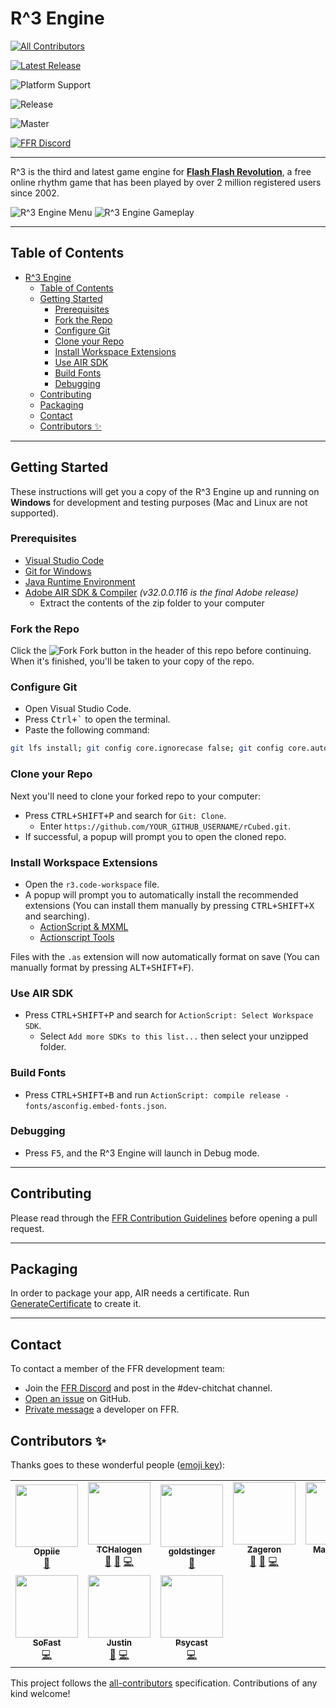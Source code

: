 # R^3 Engine
<!-- ALL-CONTRIBUTORS-BADGE:START - Do not remove or modify this section -->
[![All Contributors](https://img.shields.io/badge/all_contributors-10-orange.svg?style=flat-square)](#contributors-)
<!-- ALL-CONTRIBUTORS-BADGE:END -->

[![Latest Release][latest-release-badge]](https://github.com/flashflashrevolution/rCubed/releases)

![Platform Support][platforms-badge]

![Release][release-status-badge]

![Master][master-status-badge]

[![FFR Discord][discord-badge]](https://discord.gg/ffr)

---

R^3 is the third and latest game engine for **[Flash Flash Revolution](http://www.flashflashrevolution.com/)**, a free online rhythm game that has been played by over 2 million registered users since 2002.

![R^3 Engine Menu](https://i.imgur.com/7cdoGVt.png) ![R^3 Engine Gameplay](https://i.imgur.com/GLiKTdQ.png)

---

## Table of Contents

- [R^3 Engine](#r3-engine)
  - [Table of Contents](#table-of-contents)
  - [Getting Started](#getting-started)
    - [Prerequisites](#prerequisites)
    - [Fork the Repo](#fork-the-repo)
    - [Configure Git](#configure-git)
    - [Clone your Repo](#clone-your-repo)
    - [Install Workspace Extensions](#install-workspace-extensions)
    - [Use AIR SDK](#use-air-sdk)
    - [Build Fonts](#build-fonts)
    - [Debugging](#debugging)
  - [Contributing](#contributing)
  - [Packaging](#packaging)
  - [Contact](#contact)
  - [Contributors ✨](#contributors-)

---

## Getting Started

These instructions will get you a copy of the R^3 Engine up and running on **Windows** for development and testing purposes  (Mac and Linux are not supported).

### Prerequisites

- [Visual Studio Code](https://code.visualstudio.com/Download)
- [Git for Windows](https://git-scm.com/download/win)
- [Java Runtime Environment](https://java.com/en/download/)
- [Adobe AIR SDK & Compiler](https://www.adobe.com/devnet/air/air-sdk-download.html) *(v32.0.0.116 is the final Adobe release)*
  - Extract the contents of the zip folder to your computer

### Fork the Repo

Click the ![Fork][fork-icon] Fork button in the header of this repo before continuing. When it's finished, you'll be taken to your copy of the repo.

### Configure Git

- Open Visual Studio Code.
- Press <kbd>Ctrl+`</kbd> to open the terminal.
- Paste the following command:

```bash
git lfs install; git config core.ignorecase false; git config core.autocrlf false
```

### Clone your Repo

Next you'll need to clone your forked repo to your computer:

- Press <kbd>CTRL+SHIFT+P</kbd> and search for `Git: Clone`.
  - Enter `https://github.com/YOUR_GITHUB_USERNAME/rCubed.git`.
- If successful, a popup will prompt you to open the cloned repo.

### Install Workspace Extensions

- Open the `r3.code-workspace` file.
- A popup will prompt you to automatically install the recommended extensions (You can install them manually by pressing <kbd>CTRL+SHIFT+X</kbd> and searching).
  - [ActionScript & MXML](vscode:extension/bowlerhatllc.vscode-nextgenas)
  - [Actionscript Tools](vscode:extension/lonewolf.vscode-astools)

Files with the `.as` extension will now automatically format on save (You can manually format by pressing <kbd>ALT+SHIFT+F</kbd>).

### Use AIR SDK

- Press <kbd>CTRL+SHIFT+P</kbd> and search for `ActionScript: Select Workspace SDK`.
  - Select `Add more SDKs to this list...` then select your unzipped folder.

### Build Fonts

- Press <kbd>CTRL+SHIFT+B</kbd> and run `ActionScript: compile release - fonts/asconfig.embed-fonts.json`.

### Debugging

- Press <kbd>F5</kbd>, and the R^3 Engine will launch in Debug mode.

---

## Contributing

Please read through the [FFR Contribution Guidelines][CONTRIBUTING] before opening a pull request.

---

## Packaging

In order to package your app, AIR needs a certificate. Run [GenerateCertificate](certs/GenerateCertificate.ps1) to create it.

---

## Contact

To contact a member of the FFR development team:

- Join the [FFR Discord](https://discord.gg/ffr) and post in the #dev-chitchat channel.
- [Open an issue](https://github.com/flashflashrevolution/rCubed/issues/new/choose) on GitHub.
- [Private message](http://www.flashflashrevolution.com/team/)  a developer on FFR.

<!-- URL Shortlinks -->

[CONTRIBUTING]: https://github.com/flashflashrevolution/.github/blob/master/CONTRIBUTING.md

<!-- Badge Shortlinks -->

[release-status-badge]: https://github.com/flashflashrevolution/rCubed/workflows/Release/badge.svg
[master-status-badge]: https://github.com/flashflashrevolution/rCubed/workflows/Check/badge.svg
[latest-release-badge]: https://img.shields.io/github/v/release/flashflashrevolution/rcubed?label=rCubed
[discord-badge]: https://discordapp.com/api/guilds/196381154880782336/widget.png?style=shield
[platforms-badge]: https://img.shields.io/badge/platforms-windows-lightgrey

<!-- Image Shortlinks -->

[fork-icon]: https://cdnjs.cloudflare.com/ajax/libs/octicons/4.4.0/svg/repo-forked.svg


## Contributors ✨

Thanks goes to these wonderful people ([emoji key](https://allcontributors.org/docs/en/emoji-key)):

<!-- ALL-CONTRIBUTORS-LIST:START - Do not remove or modify this section -->
<!-- prettier-ignore-start -->
<!-- markdownlint-disable -->
<table>
  <tr>
    <td align="center"><a href="https://github.com/mat100payette"><img src="https://avatars1.githubusercontent.com/u/20545324?v=4" width="100px;" alt=""/><br /><sub><b>Oppiie</b></sub></a><br /><a href="https://github.com/flashflashrevolution/rCubed/issues?q=author%3Amat100payette" title="Bug reports">🐛</a></td>
    <td align="center"><a href="https://github.com/TCHalogen"><img src="https://avatars2.githubusercontent.com/u/27454436?v=4" width="100px;" alt=""/><br /><sub><b>TCHalogen</b></sub></a><br /><a href="https://github.com/flashflashrevolution/rCubed/issues?q=author%3ATCHalogen" title="Bug reports">🐛</a> <a href="#ideas-TCHalogen" title="Ideas, Planning, & Feedback">🤔</a> <a href="https://github.com/flashflashrevolution/rCubed/commits?author=TCHalogen" title="Code">💻</a></td>
    <td align="center"><a href="https://github.com/goldstinger"><img src="https://avatars1.githubusercontent.com/u/13899258?v=4" width="100px;" alt=""/><br /><sub><b>goldstinger</b></sub></a><br /><a href="https://github.com/flashflashrevolution/rCubed/issues?q=author%3Agoldstinger" title="Bug reports">🐛</a></td>
    <td align="center"><a href="http://www.flashflashrevolution.com"><img src="https://avatars2.githubusercontent.com/u/1892473?v=4" width="100px;" alt=""/><br /><sub><b>Zageron</b></sub></a><br /><a href="https://github.com/flashflashrevolution/rCubed/issues?q=author%3AZageron" title="Bug reports">🐛</a> <a href="#ideas-Zageron" title="Ideas, Planning, & Feedback">🤔</a> <a href="https://github.com/flashflashrevolution/rCubed/commits?author=Zageron" title="Code">💻</a></td>
    <td align="center"><a href="http:////mproske.com//"><img src="https://avatars1.githubusercontent.com/u/14317828?v=4" width="100px;" alt=""/><br /><sub><b>Max Proske</b></sub></a><br /><a href="#ideas-maxproske" title="Ideas, Planning, & Feedback">🤔</a> <a href="https://github.com/flashflashrevolution/rCubed/commits?author=maxproske" title="Code">💻</a></td>
    <td align="center"><a href="https://github.com/SalemKitkat"><img src="https://avatars1.githubusercontent.com/u/31890883?v=4" width="100px;" alt=""/><br /><sub><b>Salem Kallien</b></sub></a><br /><a href="https://github.com/flashflashrevolution/rCubed/issues?q=author%3ASalemKitkat" title="Bug reports">🐛</a></td>
    <td align="center"><a href="https://github.com/G-flat"><img src="https://avatars0.githubusercontent.com/u/63449095?v=4" width="100px;" alt=""/><br /><sub><b>G-flat</b></sub></a><br /><a href="https://github.com/flashflashrevolution/rCubed/issues?q=author%3AG-flat" title="Bug reports">🐛</a> <a href="#ideas-G-flat" title="Ideas, Planning, & Feedback">🤔</a> <a href="https://github.com/flashflashrevolution/rCubed/commits?author=G-flat" title="Code">💻</a> <a href="https://github.com/flashflashrevolution/rCubed/commits?author=G-flat" title="Documentation">📖</a></td>
  </tr>
  <tr>
    <td align="center"><a href="https://github.com/dave936"><img src="https://avatars0.githubusercontent.com/u/50265779?v=4" width="100px;" alt=""/><br /><sub><b>SoFast</b></sub></a><br /><a href="https://github.com/flashflashrevolution/rCubed/commits?author=dave936" title="Code">💻</a></td>
    <td align="center"><a href="https://pikachucards.com"><img src="https://avatars1.githubusercontent.com/u/2185274?v=4" width="100px;" alt=""/><br /><sub><b>Justin</b></sub></a><br /><a href="https://github.com/flashflashrevolution/rCubed/issues?q=author%3AXyr00" title="Bug reports">🐛</a> <a href="https://github.com/flashflashrevolution/rCubed/commits?author=Xyr00" title="Code">💻</a></td>
    <td align="center"><a href="https://github.com/Psycast"><img src="https://avatars1.githubusercontent.com/u/418690?v=4" width="100px;" alt=""/><br /><sub><b>Psycast</b></sub></a><br /><a href="https://github.com/flashflashrevolution/rCubed/commits?author=Psycast" title="Code">💻</a></td>
  </tr>
</table>

<!-- markdownlint-enable -->
<!-- prettier-ignore-end -->
<!-- ALL-CONTRIBUTORS-LIST:END -->

This project follows the [all-contributors](https://github.com/all-contributors/all-contributors) specification. Contributions of any kind welcome!
